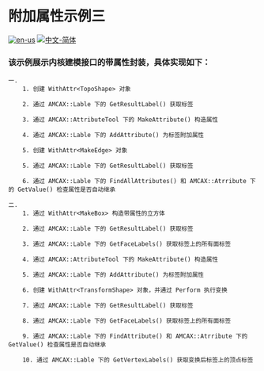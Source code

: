 # 附加属性示例三

[![en-us](https://img.shields.io/badge/en-us-yellow.svg)](./README.md) [![中文-简体](https://img.shields.io/badge/%E4%B8%AD%E6%96%87-%E7%AE%80%E4%BD%93-red.svg)](./README.zh_cn.md)

### 该示例展示内核建模接口的带属性封装，具体实现如下：


	一.
		1. 创建 WithAttr<TopoShape> 对象
		
		2. 通过 AMCAX::Lable 下的 GetResultLabel() 获取标签
		
		3. 通过 AMCAX::AttributeTool 下的 MakeAttribute() 构造属性
		
		4. 通过 AMCAX::Lable 下的 AddAttribute() 为标签附加属性
		
		5. 创建 WithAttr<MakeEdge> 对象
		
		5. 通过 AMCAX::Lable 下的 GetResultLabel() 获取标签
		
		6. 通过 AMCAX::Lable 下的 FindAllAttributes() 和 AMCAX::Atrribute 下的 GetValue() 检查属性是否自动继承
		
	二.
		1. 通过 WithAttr<MakeBox> 构造带属性的立方体
		
		2. 通过 AMCAX::Lable 下的 GetResultLabel() 获取标签
		
		3. 通过 AMCAX::Lable 下的 GetFaceLabels() 获取标签上的所有面标签
		
		4. 通过 AMCAX::AttributeTool 下的 MakeAttribute() 构造属性
		
		5. 通过 AMCAX::Lable 下的 AddAttribute() 为标签附加属性
		
		6. 创建 WithAttr<TransformShape> 对象，并通过 Perform 执行变换
		
		7. 通过 AMCAX::Lable 下的 GetResultLabel() 获取标签
		
		8. 通过 AMCAX::Lable 下的 GetFaceLabels() 获取标签上的所有面标签
		
		9. 通过 AMCAX::Lable 下的 FindAttribute() 和 AMCAX::Atrribute 下的 GetValue() 检查属性是否自动继承
		
		10. 通过 AMCAX::Lable 下的 GetVertexLabels() 获取变换后标签上的顶点标签
		
	


